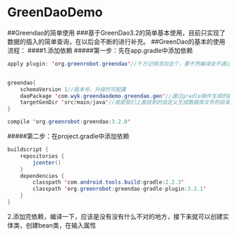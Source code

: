 # GreenDaoDemo
##Greendao的简单使用
###基于GreenDao3.2的简单基本使用，目前只实现了数据的插入的简单查询，在以后会不断的进行补充。
##GreenDao的基本的使用流程：
####1.添加依赖
#####第一步：先在app.gradle中添加依赖
```java
apply plugin: 'org.greenrobot.greendao'//千万记得添加这个，要不然编译会不通过，真是扎心


greendao{
    schemaVersion 1//版本号，升级时可配置
    daoPackage 'com.wyk.greendaodemo.greendao.gen'//通过gradle插件生成的数据库相关文件的包名，默认为你的entity所在的包名
    targetGenDir 'src/main/java'//就是我们上面说到的自定义生成数据库文件的目录了
}

compile 'org.greenrobot:greendao:3.2.0'

```
#####第二步：在project.gradle中添加依赖
```java
buildscript {
    repositories {
        jcenter()
    }
    dependencies {
        classpath 'com.android.tools.build:gradle:2.2.3'
        classpath 'org.greenrobot:greendao-gradle-plugin:3.2.1'
    }
}
```

2.添加完依赖，编译一下，应该是没有没有什么不对的地方，接下来就可以创建实体类，创建bean类，在输入属性
